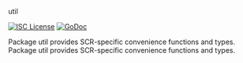 util

[![ISC License](http://img.shields.io/badge/license-ISC-blue.svg)](https://choosealicense.com/licenses/isc/)
[![GoDoc](http://img.shields.io/badge/godoc-reference-blue.svg)](http://godoc.org/github.com/SCR-NETWORK/util)

Package util provides SCR-specific convenience functions and types.
Package util provides SCR-specific convenience functions and types.
